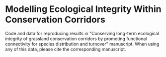 # Modelling Ecological Integrity Within Conservation Corridors
Code and data for reproducing results in "Conserving long-term ecological integrity of grassland conservation corridors by promoting functional connectivity for species distribution and turnover" manuscript. When using any of this data, please cite the corresponding manuscript.
